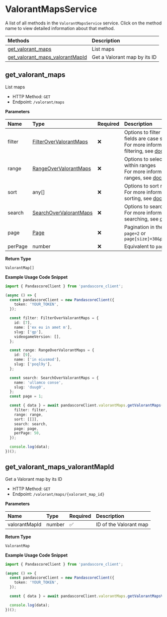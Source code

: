 # ValorantMapsService

A list of all methods in the `ValorantMapsService` service. Click on the method name to view detailed information about that method.

| Methods                                                             | Description                  |
| :------------------------------------------------------------------ | :--------------------------- |
| [get_valorant_maps](#get_valorant_maps)                             | List maps                    |
| [get_valorant_maps_valorantMapId](#get_valorant_maps_valorantmapid) | Get a Valorant map by its ID |

## get_valorant_maps

List maps

- HTTP Method: `GET`
- Endpoint: `/valorant/maps`

**Parameters**

| Name    | Type                                                          | Required | Description                                                                                                                                         |
| :------ | :------------------------------------------------------------ | :------- | :-------------------------------------------------------------------------------------------------------------------------------------------------- |
| filter  | [FilterOverValorantMaps](../models/FilterOverValorantMaps.md) | ❌       | Options to filter results. String fields are case sensitive <br/>For more information on filtering, see [docs](/docs/filtering-and-sorting#filter). |
| range   | [RangeOverValorantMaps](../models/RangeOverValorantMaps.md)   | ❌       | Options to select results within ranges <br/>For more information on ranges, see [docs](/docs/filtering-and-sorting#range).                         |
| sort    | any[]                                                         | ❌       | Options to sort results <br/>For more information on sorting, see [docs](/docs/filtering-and-sorting#sort).                                         |
| search  | [SearchOverValorantMaps](../models/SearchOverValorantMaps.md) | ❌       | Options to search results <br/>For more information on searching, see [docs](/docs/filtering-and-sorting#search).                                   |
| page    | [Page](../models/Page.md)                                     | ❌       | Pagination in the form of `page=2` or `page[size]=30&page[number]=2`                                                                                |
| perPage | number                                                        | ❌       | Equivalent to `page[size]`                                                                                                                          |

**Return Type**

`ValorantMap[]`

**Example Usage Code Snippet**

```typescript
import { PandascoreClient } from 'pandascore_client';

(async () => {
  const pandascoreClient = new PandascoreClient({
    token: 'YOUR_TOKEN',
  });

  const filter: FilterOverValorantMaps = {
    id: [7],
    name: ['ex eu in amet m'],
    slug: ['gp'],
    videogameVersion: [],
  };

  const range: RangeOverValorantMaps = {
    id: [9],
    name: ['in eiusmod'],
    slug: ['poql9y'],
  };

  const search: SearchOverValorantMaps = {
    name: 'ullamco conse',
    slug: 'duug0',
  };
  const page = 1;

  const { data } = await pandascoreClient.valorantMaps.getValorantMaps({
    filter: filter,
    range: range,
    sort: [[]],
    search: search,
    page: page,
    perPage: 50,
  });

  console.log(data);
})();
```

## get_valorant_maps_valorantMapId

Get a Valorant map by its ID

- HTTP Method: `GET`
- Endpoint: `/valorant/maps/{valorant_map_id}`

**Parameters**

| Name          | Type   | Required | Description            |
| :------------ | :----- | :------- | :--------------------- |
| valorantMapId | number | ✅       | ID of the Valorant map |

**Return Type**

`ValorantMap`

**Example Usage Code Snippet**

```typescript
import { PandascoreClient } from 'pandascore_client';

(async () => {
  const pandascoreClient = new PandascoreClient({
    token: 'YOUR_TOKEN',
  });

  const { data } = await pandascoreClient.valorantMaps.getValorantMapsValorantMapId(5);

  console.log(data);
})();
```

<!-- This file was generated by liblab | https://liblab.com/ -->

